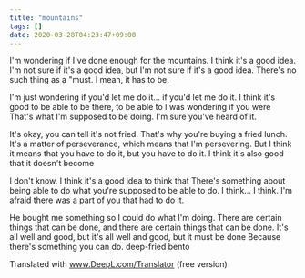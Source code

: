 ```yaml
---
title: "mountains"
tags: []
date: 2020-03-28T04:23:47+09:00
---
```


I'm wondering if I've done enough for the mountains.
I think it's a good idea.
I'm not sure if it's a good idea, but I'm not sure if it's a good idea.
There's no such thing as a "must.
I mean, it has to be.

I'm just wondering if you'd let me do it... if you'd let me do it.
I think it's good to be able to be there, to be able to
I was wondering if you were
That's what I'm supposed to be doing.
I'm sure you've heard of it.

It's okay, you can tell it's not fried.
That's why you're buying a fried lunch.
It's a matter of perseverance, which means that I'm persevering.
But I think it means that you have to do it, but you have to do it.
I think it's also good that it doesn't become

I don't know.
I think it's a good idea to think that
There's something about being able to do what you're supposed to be able to do.
I think... I think.
I'm afraid there was a part of you that had to do it.

He bought me something so I could do what I'm doing.
There are certain things that can be done, and there are certain things that can be done.
It's all well and good, but it's all well and good, but it must be done
Because there's something you can do.
deep-fried bento

Translated with www.DeepL.com/Translator (free version)